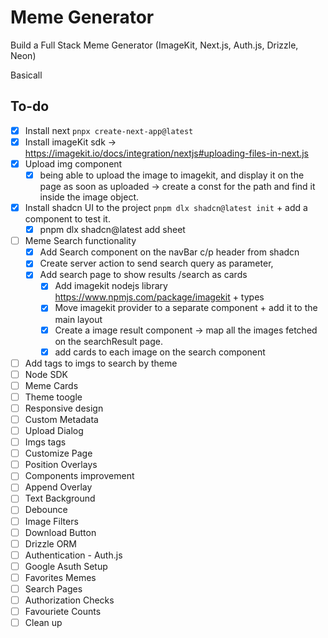# Meme Generator

Build a Full Stack Meme Generator (ImageKit, Next.js, Auth.js, Drizzle, Neon)

Basicall


## To-do

- [x] Install next `pnpx create-next-app@latest`
- [x] Install imageKit sdk -> https://imagekit.io/docs/integration/nextjs#uploading-files-in-next.js
- [x] Upload img component
  - [x] being able to upload the image to imagekit, and display it on the page as soon as uploaded -> create a const for the path and find it inside the image object.
- [x] Install shadcn UI to the project `pnpm dlx shadcn@latest init` + add a component to test it.
  - [x] pnpm dlx shadcn@latest add sheet
- [ ] Meme Search functionality
  - [x] Add Search component on the navBar c/p header from shadcn
  - [x] Create server action to send search query as parameter,
  - [x] Add search page to show results /search as cards 
    - [x] Add imagekit nodejs library https://www.npmjs.com/package/imagekit + types
    - [x] Move imagekit provider to a separate component + add it to the main layout
    - [x] Create a image result component -> map all the images fetched on the searchResult page. 
    - [x] add cards to each image on the search component
- [ ] Add tags to imgs to search by theme
- [ ] Node SDK
- [ ] Meme Cards
- [ ] Theme toogle
- [ ] Responsive design
- [ ] Custom Metadata
- [ ] Upload Dialog
- [ ] Imgs tags
- [ ] Customize Page
- [ ] Position Overlays
- [ ] Components improvement
- [ ] Append Overlay
- [ ] Text Background
- [ ] Debounce
- [ ] Image Filters
- [ ] Download Button
- [ ] Drizzle ORM
- [ ] Authentication - Auth.js
- [ ] Google Asuth Setup
- [ ] Favorites Memes
- [ ] Search Pages
- [ ] Authorization Checks
- [ ] Favouriete Counts
- [ ] Clean up